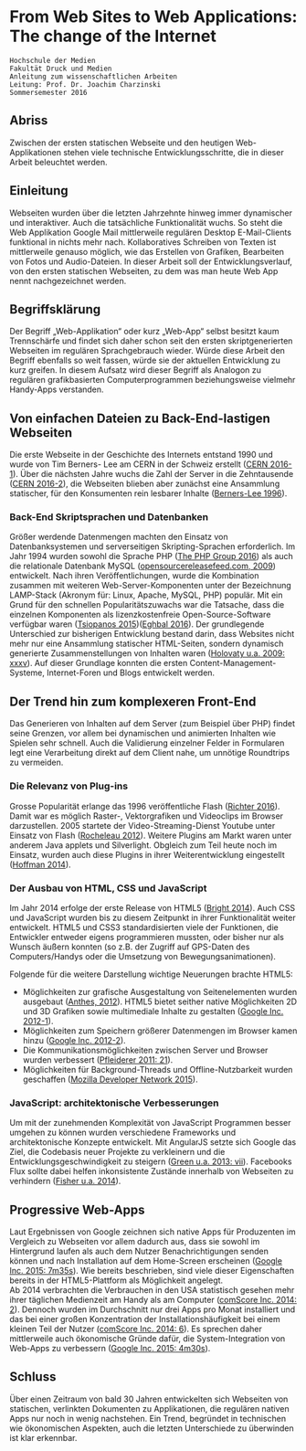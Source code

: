 # From Web Sites to Web Applications: The change of the Internet

```
Hochschule der Medien
Fakultät Druck und Medien
Anleitung zum wissenschaftlichen Arbeiten
Leitung: Prof. Dr. Joachim Charzinski
Sommersemester 2016
```

## Abriss
Zwischen der ersten statischen Webseite und den heutigen Web-Applikationen stehen viele technische Entwicklungsschritte, die in dieser Arbeit beleuchtet werden.

## Einleitung
Webseiten wurden über die letzten Jahrzehnte hinweg immer dynamischer und interaktiver. Auch die tatsächliche Funktionalität wuchs. So steht die Web Applikation Google Mail mittlerweile regulären Desktop E-Mail-Clients funktional in nichts mehr nach. Kollaboratives Schreiben von Texten ist mittlerweile genauso möglich, wie das Erstellen von Grafiken, Bearbeiten von Fotos und Audio-Dateien. In dieser Arbeit soll der Entwicklungsverlauf, von den ersten statischen Webseiten, zu dem was man heute Web App nennt nachgezeichnet werden.

## Begriffsklärung
Der Begriff „Web-Applikation“ oder kurz „Web-App“ selbst besitzt kaum Trennschärfe und findet sich daher schon seit den ersten skriptgenerierten Webseiten im regulären Sprachgebrauch wieder. Würde diese Arbeit den Begriff ebenfalls so weit fassen, würde sie der aktuellen Entwicklung zu kurz greifen. In diesem Aufsatz wird dieser Begriff als Analogon zu regulären grafikbasierten Computerprogrammen beziehungsweise vielmehr Handy-Apps verstanden.

## Von einfachen Dateien zu Back-End-lastigen Webseiten
Die erste Webseite in der Geschichte des Internets entstand 1990 und wurde von Tim Berners- Lee am CERN in der Schweiz erstellt ([CERN 2016-1](http://home.cern/topics/birth-web)). Über die nächsten Jahre wuchs die Zahl der Server in die Zehntausende ([CERN 2016-2](http://timeline.web.cern.ch/timelines/The-birth-of-the-World-Wide-Web/overlay#1993-04-29%2023:00:00)), die Webseiten blieben aber zunächst eine Ansammlung statischer, für den Konsumenten rein lesbarer Inhalte ([Berners-Lee 1996](https://www.w3.org/People/Berners-Lee/1996/ppf.html)).

### Back-End Skriptsprachen und Datenbanken
Größer werdende Datenmengen machten den Einsatz von Datenbanksystemen und serverseitigen Skripting-Sprachen erforderlich. Im Jahr 1994 wurden sowohl die Sprache PHP ([The PHP Group 2016](http://php.net/manual/en/history.php.php)) als auch die relationale Datenbank MySQL ([opensourcereleasefeed.com, 2009](https://web.archive.org/web/20090313160628/http://www.opensourcereleasefeed.com/interview/show/five-questions-with-michael-widenius-founder-and-original-developer-of-mysql)) entwickelt. Nach ihren Veröffentlichungen, wurde die Kombination zusammen mit weiteren Web-Server-Komponenten unter der Bezeichnung LAMP-Stack (Akronym für: Linux, Apache, MySQL, PHP) populär. Mit ein Grund für den schnellen Popularitätszuwachs war die Tatsache, dass die einzelnen Komponenten als lizenzkostenfreie Open-Source-Software verfügbar waren ([Tsiopanos 2015](https://www.annatech.com/blog/editorials/a-short-unofficial-history-of-the-lamp-stack.html))([Eghbal 2016](https://medium.com/@nayafia/we-re-in-a-brave-new-post-open-source-world-56ef46d152a3#.50om8gol3)).
Der grundlegende Unterschied zur bisherigen Entwicklung bestand darin, dass Websites nicht mehr nur eine Ansammlung statischer HTML-Seiten, sondern dynamisch generierte Zusammenstellungen von Inhalten waren ([Holovaty u.a. 2009: xxxv](https://books.google.de/books?id=Gpr7J7-FFmwC&lpg=PR2&ots=_vXIjoNIRC&dq=Holovaty%2C%20Adrian%2FKaplan-Moss%2C%20Jacob%202009%3A%20The%20Definitive%20Guide%20to%20Django%3A%20Web%20Development%20Done%20Right.%20New%20York%3A%20Springer-Verlag&pg=PR35#v=onepage&q=Holovaty,%20Adrian/Kaplan-Moss,%20Jacob%202009:%20The%20Definitive%20Guide%20to%20Django:%20Web%20Development%20Done%20Right.%20New%20York:%20Springer-Verlag&f=false)).
Auf dieser Grundlage konnten die ersten Content-Management-Systeme, Internet-Foren und Blogs entwickelt werden.

## Der Trend hin zum komplexeren Front-End
Das Generieren von Inhalten auf dem Server (zum Beispiel über PHP) findet seine Grenzen, vor allem bei dynamischen und animierten Inhalten wie Spielen sehr schnell. Auch die Validierung einzelner Felder in Formularen legt eine Verarbeitung direkt auf dem Client nahe, um unnötige Roundtrips zu vermeiden.

### Die Relevanz von Plug-ins
Grosse Popularität erlange das 1996 veröffentliche Flash ([Richter 2016](https://www.statista.com/chart/3796/websites-using-flash/)). Damit war es möglich Raster-, Vektorgrafiken und Videoclips im Browser darzustellen. 2005 startete der Video-Streaming-Dienst Youtube unter Einsatz von Flash ([Rocheleau 2012](https://speckyboy.com/a-history-lesson-on-the-rise-and-fall-of-adobe-flash/)). Weitere Plugins am Markt waren unter anderem Java applets und Silverlight. Obgleich zum Teil heute noch im Einsatz, wurden auch diese Plugins in ihrer Weiterentwicklung eingestellt ([Hoffman 2014](http://www.howtogeek.com/179213/why-browser-plug-ins-are-going-away-and-whats-replacing-them/)).

### Der Ausbau von HTML, CSS und JavaScript
Im Jahr 2014 erfolge der erste Release von HTML5 ([Bright 2014](http://arstechnica.com/information-technology/2014/10/html5-specification-finalized-squabbling-over-who-writes-the-specs-continues/)). Auch CSS und JavaScript wurden bis zu diesem Zeitpunkt in ihrer Funktionalität weiter entwickelt. HTML5 und CSS3 standardisierten viele der Funktionen, die Entwickler entweder eigens programmieren mussten, oder bisher nur als Wunsch äußern konnten (so z.B. der Zugriff auf GPS-Daten des Computers/Handys oder die Umsetzung von Bewegungsanimationen).

Folgende für die weitere Darstellung wichtige Neuerungen brachte HTML5:
- Möglichkeiten zur grafische Ausgestaltung von Seitenelementen wurden ausgebaut ([Anthes, 2012](http://cacm.acm.org/magazines/2012/7/151236-html5-leads-a-web-revolution/fulltext)). HTML5 bietet seither native Möglichkeiten 2D und 3D Grafiken sowie multimediale Inhalte zu gestalten ([Google Inc. 2012-1](https://www.html5rocks.com/en/features/graphics)).
- Möglichkeiten zum Speichern größerer Datenmengen im Browser kamen hinzu ([Google Inc. 2012-2](https://www.html5rocks.com/en/features/storage)).
- Die Kommunikationsmöglichkeiten zwischen Server und Browser wurden verbessert ([Pfleiderer 2011: 21](http://blog.roothausen.de/uploads/documents/sven_pfleiderer-scale_the_realtime_web.pdf)).
- Möglichkeiten für Background-Threads und Offline-Nutzbarkeit wurden geschaffen ([Mozilla Developer Network 2015](https://developer.mozilla.org/en-US/docs/Web/API/Web_Workers_API)).

### JavaScript: architektonische Verbesserungen
Um mit der zunehmenden Komplexität von JavaScript Programmen besser umgehen zu können wurden verschiedene Frameworks und architektonische Konzepte entwickelt. Mit AngularJS setzte sich Google das Ziel, die Codebasis neuer Projekte zu verkleinern und die Entwicklungsgeschwindigkeit zu steigern ([Green u.a. 2013: vii](https://books.google.de/books?id=eNExy_X1YYcC&lpg=PR2&ots=wz6dH1LaU4&dq=AngularJS.%20Sebastopol%3A%20O%20%CC%81Reilly%20Media%2C%20Inc.&pg=PR7#v=onepage&q=AngularJS.%20Sebastopol:%20O%20%CC%81Reilly%20Media,%20Inc.&f=false)). Facebooks Flux sollte dabei helfen inkonsistente Zustände innerhalb von Webseiten zu verhindern ([Fisher u.a. 2014](https://facebook.github.io/react/blog/2014/05/06/flux.html)).

## Progressive Web-Apps
Laut Ergebnissen von Google zeichnen sich native Apps für Produzenten im Vergleich zu Webseiten vor allem dadurch aus, dass sie sowohl im Hintergrund laufen als auch dem Nutzer Benachrichtigungen senden können und nach Installation auf dem Home-Screen erscheinen ([Google Inc. 2015: 7m35s](https://www.youtube.com/watch?v=MyQ8mtR9WxI&feature=youtu.be)). Wie bereits beschrieben, sind viele dieser Eigenschaften bereits in der HTML5-Plattform als Möglichkeit angelegt.  
Ab 2014 verbrachten die Verbrauchen in den USA statistisch gesehen mehr ihrer täglichen Medienzeit am Handy als am Computer ([comScore Inc. 2014: 2](https://www.comscore.com/Insights/Presentations-and-Whitepapers/2014/The-US-Mobile-App-Report)). Dennoch wurden im Durchschnitt nur drei Apps pro Monat installiert und das bei einer großen Konzentration der Installationshäufigkeit bei einem kleinen Teil der Nutzer ([comScore Inc. 2014: 6](https://www.comscore.com/Insights/Presentations-and-Whitepapers/2014/The-US-Mobile-App-Report)). Es sprechen daher mittlerweile auch ökonomische Gründe dafür, die System-Integration von Web-Apps zu verbessern ([Google Inc. 2015: 4m30s](https://www.youtube.com/watch?v=MyQ8mtR9WxI&feature=youtu.be)).

## Schluss
Über einen Zeitraum von bald 30 Jahren entwickelten sich Webseiten von statischen, verlinkten Dokumenten zu Applikationen, die regulären nativen Apps nur noch in wenig nachstehen. Ein Trend, begründet in technischen wie ökonomischen Aspekten, auch die letzten Unterschiede zu überwinden ist klar erkennbar.
